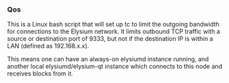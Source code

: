 ### Qos ###

This is a Linux bash script that will set up tc to limit the outgoing bandwidth for connections to the Elysium network. It limits outbound TCP traffic with a source or destination port of 9333, but not if the destination IP is within a LAN (defined as 192.168.x.x).

This means one can have an always-on elysiumd instance running, and another local elysiumd/elysium-qt instance which connects to this node and receives blocks from it.
